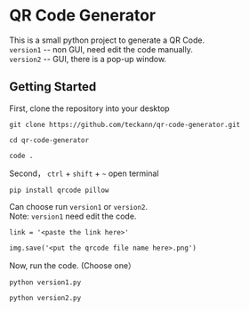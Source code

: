 # QR Code Generator
This is a small python project to generate a QR Code.  
`version1` -- non GUI, need edit the code manually.  
`version2` -- GUI, there is a pop-up window.  

## Getting Started

First, clone the repository into your desktop

```
git clone https://github.com/teckann/qr-code-generator.git

cd qr-code-generator

code .
```  

Second， `ctrl` + `shift` + `~` open terminal
```
pip install qrcode pillow
```  

Can choose run `version1` or `version2`.  
Note: `version1` need edit the code.
```
link = '<paste the link here>'

img.save('<put the qrcode file name here>.png')
```  

Now, run the code. (Choose one）
```
python version1.py
```
```
python version2.py
```
